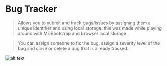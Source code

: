 # Bug Tracker
>Allows you to submit and track bugs/issues by assigning them a unique identifier and using local storage. this was made while playing around with MDBootstrap and browser local storage.

>You can assign someone to fix the bug, assign a severity level of the bug and close or delete a bug that is already tracked. 

![alt text](https://i.imgur.com/ft4uKBg.png)

<p align="center">
  <img />
</p>
